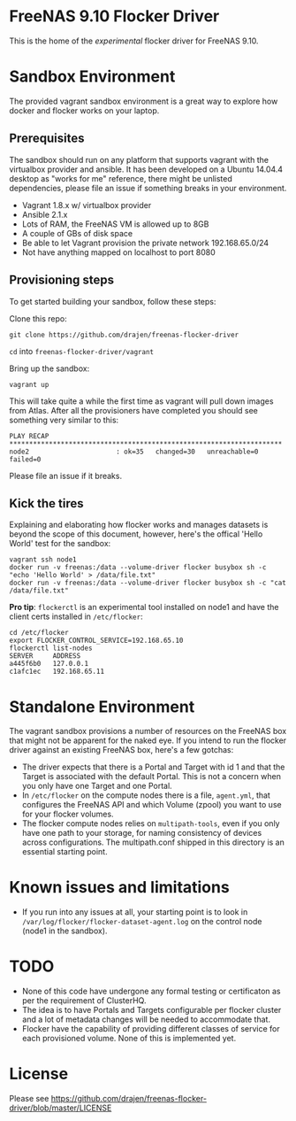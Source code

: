 # FreeNAS 9.10 Flocker Driver
This is the home of the *experimental* flocker driver for FreeNAS 9.10.

# Sandbox Environment
The provided vagrant sandbox environment is a great way to explore how docker and flocker works on your laptop.

## Prerequisites
The sandbox should run on any platform that supports vagrant with the virtualbox provider and ansible. It has been developed on a Ubuntu 14.04.4 desktop as "works for me" reference, there might be unlisted dependencies, please file an issue if something breaks in your environment.

- Vagrant 1.8.x w/ virtualbox provider
- Ansible 2.1.x
- Lots of RAM, the FreeNAS VM is allowed up to 8GB
- A couple of GBs of disk space
- Be able to let Vagrant provision the private network 192.168.65.0/24
- Not have anything mapped on localhost to port 8080

## Provisioning steps
To get started building your sandbox, follow these steps:

Clone this repo:

    git clone https://github.com/drajen/freenas-flocker-driver

`cd` into `freenas-flocker-driver/vagrant`

Bring up the sandbox:

    vagrant up

This will take quite a while the first time as vagrant will pull down images from Atlas. After all the provisioners have completed you should see something very similar to this:

    PLAY RECAP *********************************************************************
    node2                      : ok=35   changed=30   unreachable=0    failed=0   

Please file an issue if it breaks.

## Kick the tires
Explaining and elaborating how flocker works and manages datasets is beyond the scope of this document, however, here's the offical 'Hello World' test for the sandbox:

    vagrant ssh node1
    docker run -v freenas:/data --volume-driver flocker busybox sh -c "echo 'Hello World' > /data/file.txt"
    docker run -v freenas:/data --volume-driver flocker busybox sh -c "cat /data/file.txt"

**Pro tip**: `flockerctl` is an experimental tool installed on node1 and have the client certs installed in `/etc/flocker`:

    cd /etc/flocker
    export FLOCKER_CONTROL_SERVICE=192.168.65.10
    flockerctl list-nodes
    SERVER     ADDRESS       
    a445f6b0   127.0.0.1     
    c1afc1ec   192.168.65.11 

# Standalone Environment 
The vagrant sandbox provisions a number of resources on the FreeNAS box that might not be apparent for the naked eye. If you intend to run the flocker driver against an existing FreeNAS box, here's a few gotchas:
- The driver expects that there is a Portal and Target with id 1 and that the Target is associated with the default Portal. This is not a concern when you only have one Target and one Portal.
- In `/etc/flocker` on the compute nodes there is a file, `agent.yml`, that configures the FreeNAS API and which Volume (zpool) you want to use for your flocker volumes.
- The flocker compute nodes relies on `multipath-tools`, even if you only have one path to your storage, for naming consistency of devices across configurations. The multipath.conf shipped in this directory is an essential starting point.

# Known issues and limitations
- If you run into any issues at all, your starting point is to look in `/var/log/flocker/flocker-dataset-agent.log` on the control node (node1 in the sandbox).

# TODO
- None of this code have undergone any formal testing or certificaton as per the requirement of ClusterHQ.
- The idea is to have Portals and Targets configurable per flocker cluster and a lot of metadata changes will be needed to accommodate that.
- Flocker have the capability of providing different classes of service for each provisioned volume. None of this is implemented yet.

# License 
Please see https://github.com/drajen/freenas-flocker-driver/blob/master/LICENSE
